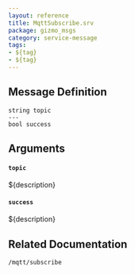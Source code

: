 ```yaml
---
layout: reference
title: MqttSubscribe.srv
package: gizmo_msgs
category: service-message
tags: 
- ${tag}
- ${tag} 
---
```


## Message Definition
```
string topic
---
bool success
```

## Arguments
#### `topic`
${description}

#### `success`
${description}

## Related Documentation
``/mqtt/subscribe``  
